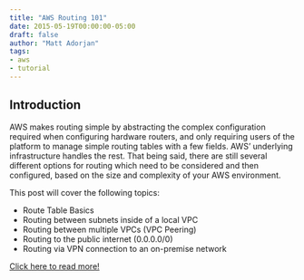 ```yaml
---
title: "AWS Routing 101"
date: 2015-05-19T00:00:00-05:00
draft: false
author: "Matt Adorjan"
tags:
- aws
- tutorial
---
```


## Introduction

AWS makes routing simple by abstracting the complex configuration required when configuring hardware routers, and only requiring users of the platform to manage simple routing tables with a few fields. AWS’ underlying infrastructure handles the rest. That being said, there are still several different options for routing which need to be considered and then configured, based on the size and complexity of your AWS environment.

This post will cover the following topics:

* Route Table Basics
* Routing between subnets inside of a local VPC
* Routing between multiple VPCs (VPC Peering)
* Routing to the public internet (0.0.0.0/0)
* Routing via VPN connection to an on-premise network

[Click here to read more!](#)
